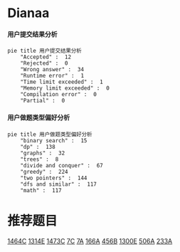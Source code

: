 # Dianaa

<!-- tabs:start -->



#### **用户提交结果分析**

```mermaid
pie title 用户提交结果分析
    "Accepted" :  12
    "Rejected" :  0
    "Wrong answer" :  34
    "Runtime error" :  1
    "Time limit exceeded" :  1
    "Memory limit exceeded" :  0
    "Compilation error" :  0
    "Partial" :  0
```

#### **用户做题类型偏好分析**

```mermaid
pie title 用户做题类型偏好分析
    "binary search" :  15
    "dp" :  138
    "graphs" :  32
    "trees" :  8
    "divide and conquer" :  67
    "greedy" :  224
    "two pointers" :  144
    "dfs and similar" :  117
    "math" :  117
```



<!-- tabs:end -->
# 推荐题目
[1464C](https://codeforces.com/contest/1464/problem/C)
[1314E](https://codeforces.com/contest/1314/problem/E)
[1473C](https://codeforces.com/contest/1473/problem/C)
[7C](https://codeforces.com/contest/7/problem/C)
[7A](https://codeforces.com/contest/7/problem/A)
[166A](https://codeforces.com/contest/166/problem/A)
[456B](https://codeforces.com/contest/456/problem/B)
[1300E](https://codeforces.com/contest/1300/problem/E)
[506A](https://codeforces.com/contest/506/problem/A)
[233A](https://codeforces.com/contest/233/problem/A)
